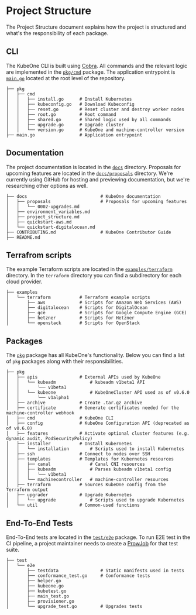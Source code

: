 # Project Structure

The Project Structure document explains how the project is structured and what's the responsibility of each package.

## CLI

The KubeOne CLI is built using [Cobra](https://github.com/spf13/cobra). All commands and the relevant logic are implemented in the [`pkg/cmd`](https://github.com/kubermatic/kubeone/tree/master/pkg/cmd) package. The application entrypoint is [`main.go`](https://github.com/kubermatic/kubeone/blob/master/main.go) located at the root level of the repository.

```
├── pkg
│   ├── cmd
│   │   ├── install.go      # Install Kubernetes
│   │   ├── kubeconfig.go   # Download Kubeconfig
│   │   ├── reset.go        # Reset cluster and destroy worker nodes
│   │   ├── root.go         # Root command
│   │   ├── shared.go       # Shared logic used by all commands
│   │   ├── upgrade.go      # Upgrade cluster
│   │   └── version.go      # KubeOne and machine-controller version
├── main.go                 # Application entrypoint
```

## Documentation

The project documentation is located in the [`docs`](https://github.com/kubermatic/kubeone/tree/master/docs) directory. Proposals for upcoming features are located in the [`docs/proposals`](https://github.com/kubermatic/kubeone/tree/master/docs/proposals) directory. We're currently using GitHub for hosting and previewing documentation, but we're researching other options as well.

```
├── docs                            # KubeOne documentation
│   ├── proposals                   # Proposals for upcoming features
│   │   └── 0002-upgrades.md
│   ├── environment_variables.md
│   ├── project_structure.md
│   ├── quickstart-aws.md
│   └── quickstart-digitalocean.md
├── CONTRIBUTING.md                 # KubeOne Contributor Guide
├── README.md
```

## Terrafrom scripts

The example Terraform scripts are located in the [`examples/terraform`](https://github.com/kubermatic/kubeone/tree/master/examples/terraform) directory. In the `terraform` directory you can find a subdirectory for each cloud provider.

```
├── examples
│   └── terraform           # Terraform example scripts
│       ├── aws             # Scripts for Amazon Web Services (AWS)
│       ├── digitalocean    # Scripts for DigitalOcean
│       ├── gce             # Scripts for Google Compute Engine (GCE)
│       ├── hetzner         # Scripts for Hetzner
│       └── openstack       # Scripts for OpenStack
```

## Packages

The [`pkg`](https://github.com/kubermatic/kubeone/tree/master/pkg) package has all KubeOne's functionality. Below you can find a list of `pkg` packages along with their responsibilities.

```
├── pkg
│   ├── apis                # External APIs used by KubeOne
│   │   └── kubeadm             # kubeadm v1beta1 API
│   │       └── v1beta1
│   │   └── kubeone             # KubeOneCluster API used as of v0.6.0
│   │       └── v1alpha1
│   ├── archive             # Create .tar.gz archive
│   ├── certificate         # Generate certificates needed for the machine-controller webhook
│   ├── cmd                 # KubeOne CLI
│   ├── config              # KubeOne Configuration API (deprecated as of v0.6.0)
│   ├── features            # Activate optional cluster features (e.g. dynamic audit, PodSecurityPolicy)
│   ├── installer           # Install Kubernetes
│   │   └── installation        # Scripts used to install Kubernetes
│   ├── ssh                 # Connect to nodes over SSH
│   ├── templates           # Templates for Kubernetes resources
│   │   ├── canal               # Canal CNI resources
│   │   ├── kubeadm             # Parses kubeadm v1beta1 config
│   │   │   └── v1beta1
│   │   └── machinecontroller   # machine-controller resources
│   ├── terraform           # Sources KubeOne config from the Terraform output
│   ├── upgrader            # Upgrade Kubernetes
│   │   └── upgrade             # Scripts used to upgrade Kubernetes
│   └── util                # Common-used functions
```

## End-To-End Tests

End-To-End tests are located in the [`test/e2e`](https://github.com/kubermatic/kubeone/tree/master/test/e2e) package. To run E2E test in the CI pipeline, a project maintainer needs to create a [ProwJob](https://github.com/kubernetes/test-infra/blob/master/prow/jobs.md) for that test suite.

```
├── test
│   └── e2e
│       ├── testdata                # Static manifests used in tests
│       ├── conformance_test.go     # Conformance tests
│       ├── helper.go
│       ├── kubeone.go
│       ├── kubetest.go
│       ├── main_test.go
│       ├── provisioner.go
│       └── upgrade_test.go         # Upgrades tests
```
